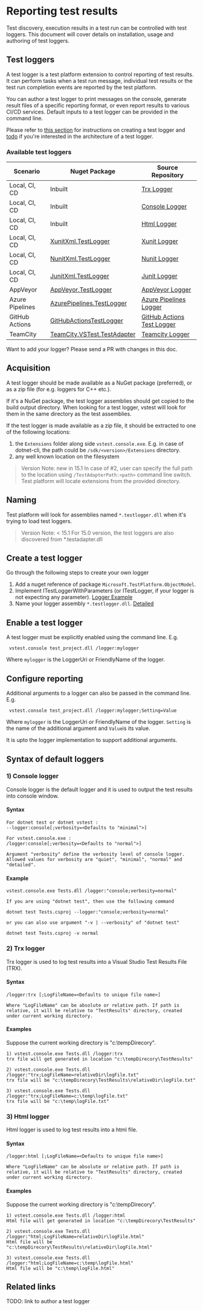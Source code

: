 # Reporting test results

Test discovery, execution results in a test run can be controlled with test
loggers. This document will cover details on installation, usage and authoring
of test loggers.

## Test loggers

A test logger is a test platform extension to control reporting of test results.
It can perform tasks when a test run message, individual test
results or the test run completion events are reported by the test platform.

You can author a test logger to print messages on the console, generate result
files of a specific reporting format, or even report results to various CI/CD
services. Default inputs to a test logger can be provided in the command line.

 Please refer to [this section](./report.md#create-a-test-logger) for instructions on creating a test logger and [todo]()
if you're interested in the architecture of a test logger.

### Available test loggers

| Scenario | Nuget Package | Source Repository |
| -------- | ------------- | ----------------- |
| Local, CI, CD | Inbuilt | [Trx Logger][] |
| Local, CI, CD | Inbuilt | [Console Logger][] |
| Local, CI, CD | Inbuilt | [Html Logger][] |
| Local, CI, CD | [XunitXml.TestLogger][xunit.nuget] | [Xunit Logger][] |
| Local, CI, CD | [NunitXml.TestLogger][nunit.nuget] | [Nunit Logger][] |
| Local, CI, CD | [JunitXml.TestLogger][junit.nuget] | [Junit Logger][] |
| AppVeyor | [AppVeyor.TestLogger][appveyor.nuget] | [AppVeyor Logger][] |
| Azure Pipelines | [AzurePipelines.TestLogger][azurepipelines.nuget] | [Azure Pipelines Logger][] |
| GitHub Actions | [GitHubActionsTestLogger][githubactions.nuget] | [GitHub Actions Test Logger][] |
| TeamCity | [TeamCity.VSTest.TestAdapter][teamcity.nuget] | [Teamcity Logger][] |

[Trx Logger]: https://github.com/Microsoft/vstest/tree/main/src/Microsoft.TestPlatform.Extensions.TrxLogger
[Html Logger]: https://github.com/Microsoft/vstest/tree/main/src/Microsoft.TestPlatform.Extensions.HtmlLogger
[Console Logger]: ./src/vstest.console/Internal/ConsoleLogger.cs
[Xunit Logger]: https://github.com/spekt/xunit.testlogger
[Nunit Logger]: https://github.com/spekt/nunit.testlogger
[Junit Logger]: https://github.com/spekt/junit.testlogger
[AppVeyor Logger]: https://github.com/spekt/appveyor.testlogger
[Azure Pipelines Logger]: https://github.com/daveaglick/AzurePipelines.TestLogger
[GitHub Actions Test Logger]: https://github.com/Tyrrrz/GitHubActionsTestLogger
[TeamCity Logger]: https://github.com/JetBrains/TeamCity.VSTest.TestAdapter

[xunit.nuget]: https://www.nuget.org/packages/XunitXml.TestLogger
[nunit.nuget]: https://www.nuget.org/packages/NUnitXml.TestLogger/
[junit.nuget]: https://www.nuget.org/packages/JUnitXml.TestLogger/
[appveyor.nuget]: https://www.nuget.org/packages/AppVeyor.TestLogger
[azurepipelines.nuget]: https://www.nuget.org/packages/AzurePipelines.TestLogger
[githubactions.nuget]: https://www.nuget.org/packages/GitHubActionsTestLogger
[teamcity.nuget]: https://www.nuget.org/packages/TeamCity.VSTest.TestAdapter

 Want to add your logger? Please send a PR with changes in this doc.

## Acquisition

A test logger should be made available as a NuGet package (preferred), or as
a zip file (for e.g. loggers for C++ etc.).

If it's a NuGet package, the test logger assemblies should get copied to the
build output directory. When looking for a test logger, vstest will look for
them in the same directory as the test assemblies.

If the test logger is made available as a zip file, it should be extracted
to one of the following locations:

1. the `Extensions` folder along side `vstest.console.exe`. E.g. in case of
dotnet-cli, the path could be `/sdk/<version>/Extensions` directory.
2. any well known location on the filesystem

> Version Note: new in 15.1
In case of #2, user can specify the full path to the location using `/TestAdapterPath:<path>`
command line switch. Test platform will locate extensions from the provided
directory.

## Naming

Test platform will look for assemblies named `*.testlogger.dll` when it's trying
to load test loggers.

> Version Note: < 15.1
> For 15.0 version, the test loggers are also discovered from *.testadapter.dll

## Create a test logger

Go through the following steps to create your own logger

1) Add a nuget reference of package `Microsoft.TestPlatform.ObjectModel`.
2) Implement ITestLoggerWithParameters (or ITestLogger, if your logger is not expecting any parameter). [Logger Example](https://github.com/spekt/xunit.testlogger/blob/master/src/Xunit.Xml.TestLogger/XunitXmlTestLogger.cs#L19)
3) Name your logger assembly `*.testlogger.dll`. [Detailed](./report.md#naming)

## Enable a test logger

A test logger must be explicitly enabled using the command line. E.g.

```shell
 vstest.console test_project.dll /logger:mylogger
```

Where `mylogger` is the LoggerUri or FriendlyName of the logger.

## Configure reporting

Additional arguments to a logger can also be passed in the command line. E.g.

```shell
 vstest.console test_project.dll /logger:mylogger;Setting=Value
```

Where `mylogger` is the LoggerUri or FriendlyName of the logger.
`Setting` is the name of the additional argument and `Value`is its value.

It is upto the logger implementation to support additional arguments.

## Syntax of default loggers

### 1) Console logger

Console logger is the default logger and it is used to output the test results into console window.

#### Syntax

```shell
For dotnet test or dotnet vstest :
--logger:console[;verbosity=<Defaults to "minimal">]

For vstest.console.exe :
/logger:console[;verbosity=<Defaults to "normal">]
 
Argument "verbosity" define the verbosity level of console logger. Allowed values for verbosity are "quiet", "minimal", "normal" and "detailed".
```

#### Example

```shell
vstest.console.exe Tests.dll /logger:"console;verbosity=normal"

If you are using "dotnet test", then use the following command

dotnet test Tests.csproj --logger:"console;verbosity=normal"

or you can also use argument "-v | --verbosity" of "dotnet test"

dotnet test Tests.csproj -v normal
```

### 2) Trx logger

Trx logger is used to log test results into a Visual Studio Test Results File (TRX).

#### Syntax

```shell
/logger:trx [;LogFileName=<Defaults to unique file name>]

Where "LogFileName" can be absolute or relative path. If path is relative, it will be relative to "TestResults" directory, created under current working directory.
```

#### Examples

Suppose the current working directory is "c:\tempDirecory".

```shell
1) vstest.console.exe Tests.dll /logger:trx
trx file will get generated in location "c:\tempDirecory\TestResults"

2) vstest.console.exe Tests.dll /logger:"trx;LogFileName=relativeDir\logFile.txt"
trx file will be "c:\tempDirecory\TestResults\relativeDir\logFile.txt"

3) vstest.console.exe Tests.dll /logger:"trx;LogFileName=c:\temp\logFile.txt"
trx file will be "c:\temp\logFile.txt"
```

### 3) Html logger

Html logger is used to log test results into a html file.

#### Syntax

```shell
/logger:html [;LogFileName=<Defaults to unique file name>]

Where "LogFileName" can be absolute or relative path. If path is relative, it will be relative to "TestResults" directory, created under current working directory.

```

#### Examples

Suppose the current working directory is "c:\tempDirecory".

```shell
1) vstest.console.exe Tests.dll /logger:html
Html file will get generated in location "c:\tempDirecory\TestResults"

2) vstest.console.exe Tests.dll /logger:"html;LogFileName=relativeDir\logFile.html"
Html file will be "c:\tempDirecory\TestResults\relativeDir\logFile.html"

3) vstest.console.exe Tests.dll /logger:"html;LogFileName=c:\temp\logFile.html"
Html file will be "c:\temp\logFile.html"
```

## Related links

TODO: link to author a test logger
